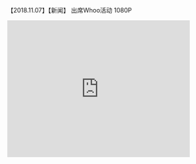 【2018.11.07】【新闻】 出席Whoo活动 1080P       
<div class="embed-container">
 <iframe width="420" height="315" src="https://www.weibo.com/tv/v/H1HCZtSn4?fid=1034:4304059868319503" frameborder="0" allowfullscreen></iframe>
